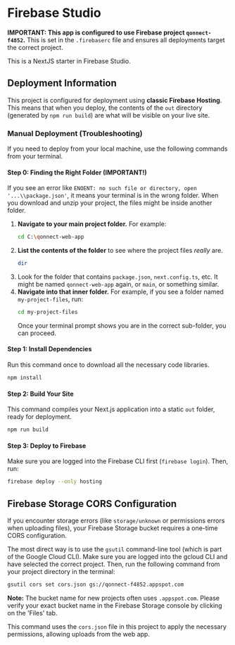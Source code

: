 # Firebase Studio

**IMPORTANT: This app is configured to use Firebase project `qonnect-f4852`.** This is set in the `.firebaserc` file and ensures all deployments target the correct project.

This is a NextJS starter in Firebase Studio.

## Deployment Information

This project is configured for deployment using **classic Firebase Hosting**. This means that when you deploy, the contents of the `out` directory (generated by `npm run build`) are what will be visible on your live site.

### Manual Deployment (Troubleshooting)

If you need to deploy from your local machine, use the following commands from your terminal.

#### **Step 0: Finding the Right Folder (IMPORTANT!)**

If you see an error like `ENOENT: no such file or directory, open '...\\package.json'`, it means your terminal is in the wrong folder. When you download and unzip your project, the files might be inside another folder.

1.  **Navigate to your main project folder.** For example:
    ```bash
    cd C:\qonnect-web-app
    ```
2.  **List the contents of the folder** to see where the project files *really* are.
    ```bash
    dir
    ```
3.  Look for the folder that contains `package.json`, `next.config.ts`, etc. It might be named `qonnect-web-app` again, or `main`, or something similar.
4.  **Navigate into that inner folder.** For example, if you see a folder named `my-project-files`, run:
    ```bash
    cd my-project-files
    ```
    Once your terminal prompt shows you are in the correct sub-folder, you can proceed.

#### **Step 1: Install Dependencies**
Run this command once to download all the necessary code libraries.
```bash
npm install
```

#### **Step 2: Build Your Site**
This command compiles your Next.js application into a static `out` folder, ready for deployment.
```bash
npm run build
```

#### **Step 3: Deploy to Firebase**
Make sure you are logged into the Firebase CLI first (`firebase login`). Then, run:
```bash
firebase deploy --only hosting
```

## Firebase Storage CORS Configuration
If you encounter storage errors (like `storage/unknown` or permissions errors when uploading files), your Firebase Storage bucket requires a one-time CORS configuration.

The most direct way is to use the `gsutil` command-line tool (which is part of the Google Cloud CLI). Make sure you are logged into the gcloud CLI and have selected the correct project. Then, run the following command from your project directory in the terminal:
```bash
gsutil cors set cors.json gs://qonnect-f4852.appspot.com
```
**Note:** The bucket name for new projects often uses `.appspot.com`. Please verify your exact bucket name in the Firebase Storage console by clicking on the 'Files' tab.

This command uses the `cors.json` file in this project to apply the necessary permissions, allowing uploads from the web app.

